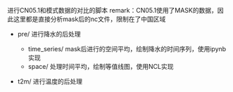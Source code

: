 进行CN05.1和模式数据的对比的脚本
remark：CN05.1使用了MASK的数据，因此这里都是直接分析mask后的nc文件，限制在了中国区域
    
- pre/ 进行降水的后处理
    - time_series/    mask后进行的空间平均，绘制降水的时间序列，使用ipynb实现
    - space/  处理时间平均，绘制等值线图，使用NCL实现

- t2m/  进行温度的后处理
        
    